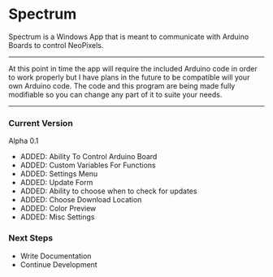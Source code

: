 # Spectrum
Spectrum is a Windows App that is meant to communicate with Arduino Boards to control NeoPixels.
***

At this point in time the app will require the included Arduino code in order to work properly but I have plans in the future to be compatible will your own Arduino code. The code and this program are being made fully modifiable so you can change any part of it to suite your needs.
***

### Current Version
Alpha 0.1
+ ADDED: Ability To Control Arduino Board
+ ADDED: Custom Variables For Functions
+ ADDED: Settings Menu
+ ADDED: Update Form
+ ADDED: Ability to choose when to check for updates
+ ADDED: Choose Download Location
+ ADDED: Color Preview
+ ADDED: Misc Settings

### Next Steps
+ Write Documentation
+ Continue Development